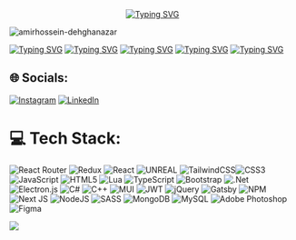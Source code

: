 <div align="center"><a href="https://github.com/AmirhosseinDehghanazar"><img src="https://readme-typing-svg.demolab.com?font=Fira+Code&weight=500&pause=1000&color=E6E6E6FF&background=94FF3F00&width=435&lines=Hello+I'm+Amirhossein+Dehghanazar;A+Full-Stack+Developer;Co+founder+of+TechCafe;Founder+of+TwinTech;%F0%9F%93%AB+How+to+reach+me+a.dehghanazar%40gmail.com" alt="Typing SVG" /></a></div>
<p><img align="center" src="https://camo.githubusercontent.com/cae12fddd9d6982901d82580bdf321d81fb299141098ca1c2d4891870827bf17/68747470733a2f2f6d69726f2e6d656469756d2e636f6d2f6d61782f313336302f302a37513379765349765f7430696f4a2d5a2e676966" alt="amirhossein-dehghanazar" /></p>


<a href="https://github.com/techcafee"><img src="https://readme-typing-svg.demolab.com?font=Fira+Code&size=13&pause=5000&color=E6E6E6FF&background=94FF3F00&width=435&lines=-+%F0%9F%94%AD+I%E2%80%99m+currently+working+on+%3A+Tech+Cafe+%7C+%DA%A9%D8%A7%D9%81%D9%87+%D8%AA%D9%90%DA%A9" alt="Typing SVG" /></a>
<a href="https://github.com/AmirhosseinDehghanazar"><img src="https://readme-typing-svg.demolab.com?font=Fira+Code&size=13&pause=5000&color=E6E6E6FF&background=94FF3F00&width=435&lines=-+%F0%9F%93%96+I%E2%80%99m+currently+learning+Node.js+%26+Express.js" alt="Typing SVG" /></a>
<a href="https://github.com/AmirhosseinDehghanazar"><img src="https://readme-typing-svg.demolab.com?font=Fira+Code&size=13&pause=5000&color=E6E6E6FF&background=94FF3F00&width=435&lines=-+%F0%9F%92%AC+Ask+me+about+React%2CExpress%2CNode%2CNext" alt="Typing SVG" /></a>
<a href="https://github.com/AmirhosseinDehghanazar"><img src="https://readme-typing-svg.demolab.com?font=Fira+Code&size=13&pause=5000&color=E6E6E6FF&background=94FF3F00&width=435&lines=-+%F0%9F%93%AB+How+to+reach+me+a.dehghanazar%40gmail.com" alt="Typing SVG" /></a>
<a href="https://github.com/AmirhosseinDehghanazar"><img src="https://readme-typing-svg.demolab.com?font=Fira+Code&size=13&pause=5000&color=E6E6E6FF&background=94FF3F00&width=435&lines=-+%E2%9B%84+Fun+fact+It's+not+a+bug%2C+it's+a+feature!" alt="Typing SVG" /></a>

## :globe_with_meridians: Socials:
[![Instagram](https://img.shields.io/badge/Instagram-%23E4405F.svg?logo=Instagram&logoColor=white)](https://instagram.com/amirhosseindehghan.js) [![LinkedIn](https://img.shields.io/badge/LinkedIn-%230077B5.svg?logo=linkedin&logoColor=white)](https://linkedin.com/in/https://www.linkedin.com/in/amirhossein-dehghaniazar-363331204/) 

# 💻 Tech Stack:

![React Router](https://img.shields.io/badge/React_Router-CA4245?style=for-the-badge&logo=react-router&logoColor=white) ![Redux](https://img.shields.io/badge/redux-%23593d88.svg?style=for-the-badge&logo=redux&logoColor=white) ![React](https://img.shields.io/badge/react-%2320232a.svg?style=for-the-badge&logo=react&logoColor=%2361DAFB) ![UNREAL](https://img.shields.io/badge/unreal-%2320232a.svg?style=for-the-badge&logo=unreal-engine&logoColor=white) ![TailwindCSS](https://img.shields.io/badge/tailwindcss-%2338B2AC.svg?style=for-the-badge&logo=tailwind-css&logoColor=white)![CSS3](https://img.shields.io/badge/css3-%231572B6.svg?style=for-the-badge&logo=css3&logoColor=white) ![JavaScript](https://img.shields.io/badge/javascript-%23323330.svg?style=for-the-badge&logo=javascript&logoColor=%23F7DF1E) ![HTML5](https://img.shields.io/badge/html5-%23E34F26.svg?style=for-the-badge&logo=html5&logoColor=white) ![Lua](https://img.shields.io/badge/lua-%232C2D72.svg?style=for-the-badge&logo=lua&logoColor=white) ![TypeScript](https://img.shields.io/badge/typescript-%23007ACC.svg?style=for-the-badge&logo=typescript&logoColor=white) ![Bootstrap](https://img.shields.io/badge/bootstrap-%23563D7C.svg?style=for-the-badge&logo=bootstrap&logoColor=white) ![.Net](https://img.shields.io/badge/.NET-5C2D91?style=for-the-badge&logo=.net&logoColor=white) ![Electron.js](https://img.shields.io/badge/Electron-191970?style=for-the-badge&logo=Electron&logoColor=white) ![C#](https://img.shields.io/badge/c%23-%23239120.svg?style=for-the-badge&logo=c-sharp&logoColor=white) ![C++](https://img.shields.io/badge/c++-%2300599C.svg?style=for-the-badge&logo=c%2B%2B&logoColor=white) ![MUI](https://img.shields.io/badge/MUI-%230081CB.svg?style=for-the-badge&logo=material-ui&logoColor=white) ![JWT](https://img.shields.io/badge/JWT-black?style=for-the-badge&logo=JSON%20web%20tokens) ![jQuery](https://img.shields.io/badge/jquery-%230769AD.svg?style=for-the-badge&logo=jquery&logoColor=white) ![Gatsby](https://img.shields.io/badge/Gatsby-%23663399.svg?style=for-the-badge&logo=gatsby&logoColor=white) ![NPM](https://img.shields.io/badge/NPM-%23000000.svg?style=for-the-badge&logo=npm&logoColor=white) ![Next JS](https://img.shields.io/badge/Next-black?style=for-the-badge&logo=next.js&logoColor=white) ![NodeJS](https://img.shields.io/badge/node.js-6DA55F?style=for-the-badge&logo=node.js&logoColor=white) ![SASS](https://img.shields.io/badge/SASS-hotpink.svg?style=for-the-badge&logo=SASS&logoColor=white) ![MongoDB](https://img.shields.io/badge/MongoDB-%234ea94b.svg?style=for-the-badge&logo=mongodb&logoColor=white) ![MySQL](https://img.shields.io/badge/mysql-%2300f.svg?style=for-the-badge&logo=mysql&logoColor=white) ![Adobe Photoshop](https://img.shields.io/badge/adobephotoshop-%2331A8FF.svg?style=for-the-badge&logo=adobephotoshop&logoColor=white) ![Figma](https://img.shields.io/badge/figma-%23F24E1E.svg?style=for-the-badge&logo=figma&logoColor=white)


<a href="https://visitcount.itsvg.in">
  <img src="https://visitcount.itsvg.in/api?id=AmirhosseinDehghanazar&label=Profile%20Views&color=12&icon=2&pretty=false" />
</a>
